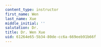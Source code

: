 ```yaml
---
content_type: instructor
first_name: Wen
last_name: Xue
middle_initial: ''
salutation: Dr.
title: Dr. Wen Xue
uid: 61264e65-5b34-80de-cc6a-669eeb91b66f
---
```


